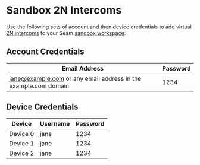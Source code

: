 # Sandbox 2N Intercoms

Use the following sets of account and then device credentials to add virtual [2N intercoms](../2n-intercom-systems.md) to your Seam [sandbox workspace](../../core-concepts/workspaces/#sandbox-workspaces):

## Account Credentials

| Email Address                                                   | Password |
| --------------------------------------------------------------- | -------- |
| jane@example.com or any email address in the example.com domain | 1234     |

## Device Credentials

| Device   | Username | Password |
| -------- | -------- | -------- |
| Device 0 | jane     | 1234     |
| Device 1 | jane     | 1234     |
| Device 2 | jane     | 1234     |
